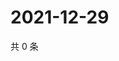 # 2021-12-29

共 0 条

<!-- BEGIN WEIBO -->
<!-- 最后更新时间 Wed Dec 29 2021 17:15:48 GMT+0800 (China Standard Time) -->

<!-- END WEIBO -->
